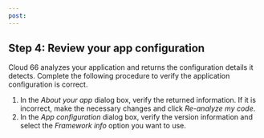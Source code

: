 ```yaml
---
post: 
---
```


## Step 4: Review your app configuration

Cloud 66 analyzes your application and returns the configuration details it detects. Complete the following procedure to verify the application configuration is correct.

1.  In the _About your app_ dialog box, verify the returned information. If it is incorrect, make the necessary changes and click _Re-analyze my code_.
2.  In the _App configuration_ dialog box, verify the version information and select the _Framework info_ option you want to use.

